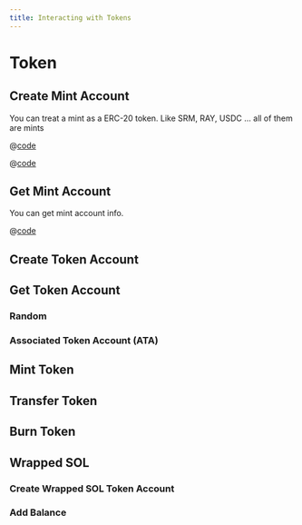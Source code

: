 ```yaml
---
title: Interacting with Tokens
---
```


# Token

## Create Mint Account

You can treat a mint as a ERC-20 token. Like SRM, RAY, USDC ... all of them are mints

<CodeGroup>
  <CodeGroupItem title="TS" active>

@[code](@/code/token/create-mint-account/create-mint-account.en.ts)

  </CodeGroupItem>

  <CodeGroupItem title="CLI">

@[code](@/code/token/create-mint-account/create-mint-account.sh)

  </CodeGroupItem>
</CodeGroup>

## Get Mint Account

You can get mint account info.

<CodeGroup>
  <CodeGroupItem title="TS" active>

@[code](@/code/token/get-mint-account/get-mint-account.en.ts)

  </CodeGroupItem>
</CodeGroup>

## Create Token Account

## Get Token Account

### Random

### Associated Token Account (ATA)

## Mint Token

## Transfer Token

## Burn Token

## Wrapped SOL

### Create Wrapped SOL Token Account

### Add Balance
